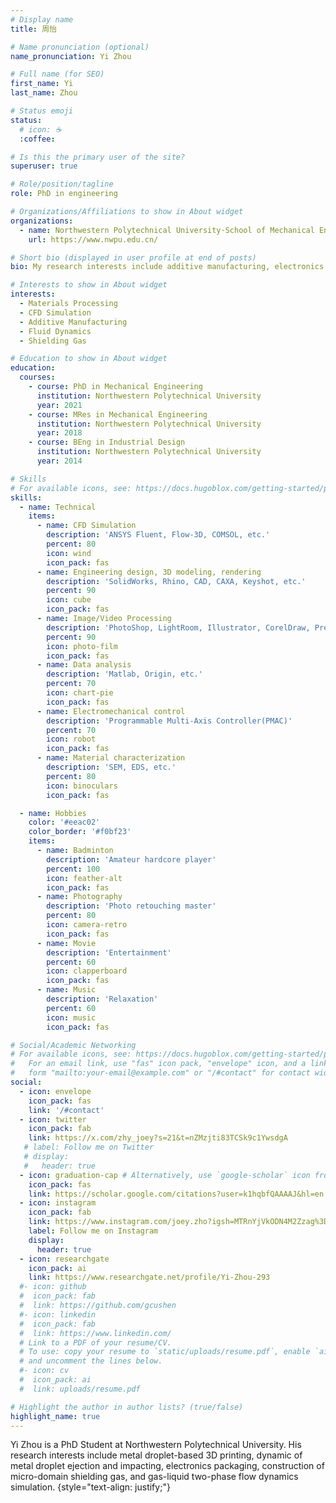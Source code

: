 ```yaml
---
# Display name
title: 周怡

# Name pronunciation (optional)
name_pronunciation: Yi Zhou

# Full name (for SEO)
first_name: Yi
last_name: Zhou

# Status emoji
status:
  # icon: ☕️
  :coffee:

# Is this the primary user of the site?
superuser: true

# Role/position/tagline
role: PhD in engineering

# Organizations/Affiliations to show in About widget
organizations:
  - name: Northwestern Polytechnical University·School of Mechanical Engineering
    url: https://www.nwpu.edu.cn/

# Short bio (displayed in user profile at end of posts)
bio: My research interests include additive manufacturing, electronics packaging, construction micro-domain shielding gas, CFD Simulation.

# Interests to show in About widget
interests:
  - Materials Processing
  - CFD Simulation
  - Additive Manufacturing
  - Fluid Dynamics
  - Shielding Gas

# Education to show in About widget
education:
  courses:
    - course: PhD in Mechanical Engineering
      institution: Northwestern Polytechnical University
      year: 2021
    - course: MRes in Mechanical Engineering
      institution: Northwestern Polytechnical University
      year: 2018
    - course: BEng in Industrial Design
      institution: Northwestern Polytechnical University
      year: 2014

# Skills
# For available icons, see: https://docs.hugoblox.com/getting-started/page-builder/#icons
skills:
  - name: Technical
    items:
      - name: CFD Simulation
        description: 'ANSYS Fluent, Flow-3D, COMSOL, etc.'
        percent: 80
        icon: wind
        icon_pack: fas
      - name: Engineering design, 3D modeling, rendering
        description: 'SolidWorks, Rhino, CAD, CAXA, Keyshot, etc.'
        percent: 90
        icon: cube
        icon_pack: fas
      - name: Image/Video Processing
        description: 'PhotoShop, LightRoom, Illustrator, CorelDraw, Premiere, etc.'
        percent: 90
        icon: photo-film
        icon_pack: fas
      - name: Data analysis
        description: 'Matlab, Origin, etc.'
        percent: 70
        icon: chart-pie
        icon_pack: fas
      - name: Electromechanical control
        description: 'Programmable Multi-Axis Controller(PMAC)'
        percent: 70
        icon: robot
        icon_pack: fas        
      - name: Material characterization
        description: 'SEM, EDS, etc.'
        percent: 80
        icon: binoculars
        icon_pack: fas

  - name: Hobbies
    color: '#eeac02'
    color_border: '#f0bf23'
    items:
      - name: Badminton
        description: 'Amateur hardcore player'
        percent: 100
        icon: feather-alt
        icon_pack: fas
      - name: Photography
        description: 'Photo retouching master'
        percent: 80
        icon: camera-retro
        icon_pack: fas
      - name: Movie
        description: 'Entertainment'
        percent: 60
        icon: clapperboard
        icon_pack: fas
      - name: Music
        description: 'Relaxation'
        percent: 60
        icon: music
        icon_pack: fas   

# Social/Academic Networking
# For available icons, see: https://docs.hugoblox.com/getting-started/page-builder/#icons
#   For an email link, use "fas" icon pack, "envelope" icon, and a link in the
#   form "mailto:your-email@example.com" or "/#contact" for contact widget.
social:
  - icon: envelope
    icon_pack: fas
    link: '/#contact'
  - icon: twitter
    icon_pack: fab
    link: https://x.com/zhy_joey?s=21&t=nZMzjti83TCSk9c1YwsdgA
   # label: Follow me on Twitter
   # display:
   #   header: true
  - icon: graduation-cap # Alternatively, use `google-scholar` icon from `ai` icon pack
    icon_pack: fas
    link: https://scholar.google.com/citations?user=k1hqbfQAAAAJ&hl=en
  - icon: instagram
    icon_pack: fab
    link: https://www.instagram.com/joey.zho?igsh=MTRnYjVkODN4M2Zzag%3D%3D&utm_source=qr
    label: Follow me on Instagram
    display:
      header: true
  - icon: researchgate
    icon_pack: ai
    link: https://www.researchgate.net/profile/Yi-Zhou-293
  #- icon: github
  #  icon_pack: fab
  #  link: https://github.com/gcushen
  #- icon: linkedin
  #  icon_pack: fab
  #  link: https://www.linkedin.com/
  # Link to a PDF of your resume/CV.
  # To use: copy your resume to `static/uploads/resume.pdf`, enable `ai` icons in `params.yaml`,
  # and uncomment the lines below.
  #- icon: cv
  #  icon_pack: ai
  #  link: uploads/resume.pdf

# Highlight the author in author lists? (true/false)
highlight_name: true
---
```


Yi Zhou is a PhD Student at Northwestern Polytechnical University. His research interests include metal droplet-based 3D printing, dynamic of metal droplet ejection and impacting, electronics packaging, construction of micro-domain shielding gas, and gas-liquid two-phase flow dynamics simulation.
{style="text-align: justify;"}
